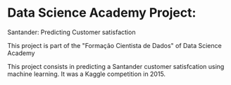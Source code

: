 # Data Science Academy Project:
Santander: Predicting Customer satisfaction

This project is  part of the "Formação Cientista de Dados" of Data Science Academy

This project consists in predicting a Santander customer satisfcation using machine learning. It was a Kaggle competition in 2015.
